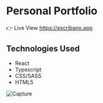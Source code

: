# Personal Portfolio
:point_right: Live View https://escribano.app
## Technologies Used
<ul>
  <li>React</li>
  <li>Typescript</li>
  <li>CSS/SASS</li>
  <li>HTML5</li>
</ul>

<img src="https://i.ibb.co/Sn5YK56/Capture.png" alt="Capture" border="0" />
